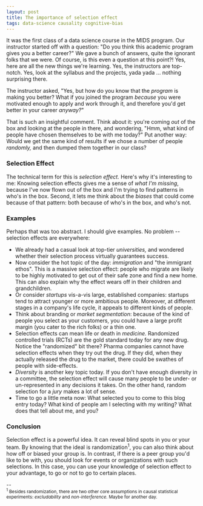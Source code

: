 ```yaml
---
layout: post
title: The importance of selection effect
tags: data-science causality cognitive-bias
---
```


It was the first class of a data science course in the MIDS program.  Our instructor started off with a question: "Do you think this academic program gives you a better career?"  We gave a bunch of answers, quite the ignorant folks that we were.  Of course, is this even a question at this point?!  Yes, here are all the new things we're learning.  Yes, the instructors are top-notch. Yes, look at the syllabus and the projects, yada yada ... nothing surprising there.

The instructor asked, "Yes, but how do you know that the _program_ is making you better?  What if you joined the program _because_ you were motivated enough to apply and work through it, and therefore you'd get better in your career _anyway?_"

<!--more-->

That is such an insightful comment.  Think about it: you're coming _out_ of the box and looking at the people in there, and wondering, "Hmm, what kind of people have chosen themselves to be with me today?"  Put another way: Would we get the same kind of results if we chose a number of people _randomly,_ and then dumped them together in our class?

### Selection Effect

The technical term for this is _selection effect._  Here's why it's interesting to me:  Knowing selection effects gives me a sense of _what I'm missing_, because I've now flown out of the box and I'm trying to find patterns in who's in the box.  Second, it lets me think about the _biases_ that could come because of that pattern: both because of who's in the box, and who's not.

### Examples

Perhaps that was too abstract.  I should give examples.  No problem -- selection effects are everywhere:

* We already had a casual look at top-tier _universities,_ and wondered whether their selection process virtually guarantees success.
* Now consider the hot topic of the day: _immigration_ and "the immigrant ethos".  This is a massive selection effect: people who migrate are likely to be highly motivated to get out of their safe zone and find a new home.  This can also explain why the effect wears off in their children and grandchildren.
* Or consider _startups_ vis-a-vis large, established companies: startups tend to attract younger or more ambitious people.  Moreover, at different stages in a company's life cycle, it appeals to different kinds of people.
* Think about branding or _market segmentation_: because of the kind of people you select as your customers, you could have a large profit margin (you cater to the rich folks) or a thin one.
* Selection effects can mean life or death in _medicine._  Randomized controlled trials (RCTs) are the gold standard today for any new drug.  Notice the "randomized" bit there?  Pharma companies cannot have selection effects when they try out the drug.  If they did, when they actually released the drug to the market, there could be swathes of people with side-effects.
* _Diversity_ is another key topic today.  If you don't have enough diversity in a committee, the selection effect will cause many people to be under- or un-represented in any decisions it takes.  On the other hand, random selection for a _jury_ makes a lot of sense.
* Time to go a little meta now: What selected you to come to this blog entry today?  What kind of people am I selecting with my writing?  What does that tell about me, and you?

### Conclusion

Selection effect is a powerful idea.  It can reveal blind spots in you or your team.  By knowing that the ideal is randomization<sup>1</sup>, you can also think about how off or biased your group is.  In contrast, if there is a peer group you'd like to be with, you should look for events or organizations with such selections.  In this case, you can use your knowledge of selection effect to your advantage, to go or not to go to certain places.

--
<br><small><sup>1</sup> Besides randomization, there are two other core assumptions in causal statistical experiments: _excludability_ and _non-interference._  Maybe for another day.</small>

